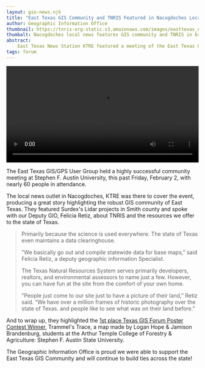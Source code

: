 ```yaml
---
layout: gio-news.njk
title: "East Texas GIS Community and TNRIS Featured in Nacogdoches Local News"
author: Geographic Information Office
thumbnail: https://tnris-org-static.s3.amazonaws.com/images/easttexas_news_th.jpg
thumbalt: Nacogdoches local news features GIS community and TNRIS in broadcast.
abstract:
    East Texas News Station KTRE featured a meeting of the East Texas GIS/GPS User Group and highlighted TNRIS's work. They also featured the winning map work of Stephen F. Austin State University students.
tags: forum
---
```


<div>
<video width="100%" controls src="https://d2hpjte286tc4h.cloudfront.net/raycom/import/2018/06/29/5b3b22ede4b00eb59eccca93/KTRE_20180202210506557AA.mp4?player=powa"></video>
</div>

The East Texas GIS/GPS User Group held a highly successful community meeting at Stephen F. Austin University, this past Friday, February 2, with nearly 60 people in attendance.

The local news outlet in Nacogdoches, KTRE was there to cover the event, producing a great story highlighting the robust GIS community of East Texas. They featured Surdex's Lidar projects in Smith county and spoke with our Deputy GIO, Felicia Retiz, about TNRIS and the resources we offer to the state of Texas.

> Primarily because the science is used everywhere. The state of Texas even maintains a data clearinghouse.
>
> "We basically go out and compile statewide data for base maps,” said Felicia Retiz, a deputy geographic information Specialist.
>
> The Texas Natural Resources System serves primarily developers, realtors, and environmental assessors to name just a few. However, you can have fun at the site from the comfort of your own home.
>
> "People just come to our site just to have a picture of their land,” Retiz said. “We have over a million frames of historic photography over the state of Texas. and people like to see what was on their land before."

And to wrap up, they highlighted the [1st place Texas GIS Forum Poster Contest Winner](https://tnris.org/news/2018-01-10/poster-gallery-winners-207-texas-gis-forum/), Trammel's Trace, a map made by Logan Hope & Jamison Brandenburg, students at the Arthur Temple College of Forestry & Agriculture: Stephen F. Austin State University.

The Geographic Information Office is proud we were able to support the East Texas GIS Community and will continue to build ties across the state!
